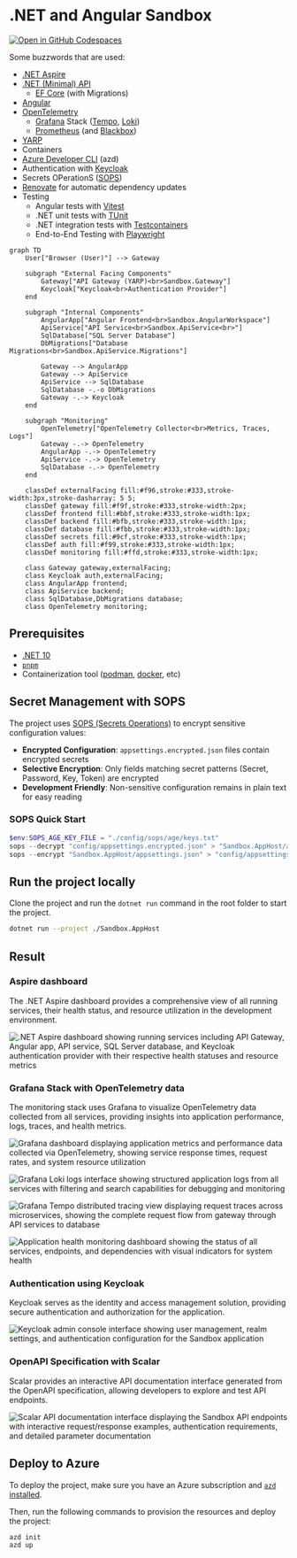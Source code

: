 # .NET and Angular Sandbox

[![Open in GitHub Codespaces](https://github.com/codespaces/badge.svg)](https://github.com/codespaces/new?hide_repo_select=true&ref=main&repo=925777950)

Some buzzwords that are used:

- [.NET Aspire](https://learn.microsoft.com/en-us/dotnet/aspire/get-started/aspire-overview)
- [.NET (Minimal) API](https://learn.microsoft.com/en-us/aspnet/core/fundamentals/minimal-apis/overview)
  - [EF Core](https://learn.microsoft.com/en-us/ef/core/) (with Migrations)
- [Angular](https://angular.dev/)
- [OpenTelemetry](https://opentelemetry.io/)
  - [Grafana](https://grafana.com/) Stack ([Tempo](https://grafana.com/docs/tempo/latest/), [Loki](https://grafana.com/docs/loki/latest/))
  - [Prometheus](https://prometheus.io/) (and [Blackbox](https://github.com/prometheus/blackbox_exporter))
- [YARP](https://learn.microsoft.com/en-us/aspnet/core/fundamentals/servers/yarp/getting-started)
- Containers
- [Azure Developer CLI](https://learn.microsoft.com/en-us/azure/developer/azure-developer-cli/) (azd)
- Authentication with [Keycloak](https://www.keycloak.org/)
- Secrets OPerationS ([SOPS](https://github.com/getsops/sops))
- [Renovate](https://docs.renovatebot.com/) for automatic dependency updates
- Testing
  - Angular tests with [Vitest](https://vitest.dev/)
  - .NET unit tests with [TUnit](https://tunit.dev/)
  - .NET integration tests with [Testcontainers](https://testcontainers.com/)
  - End-to-End Testing with [Playwright](https://playwright.dev/)

```mermaid
graph TD
    User["Browser (User)"] --> Gateway

    subgraph "External Facing Components"
        Gateway["API Gateway (YARP)<br>Sandbox.Gateway"]
        Keycloak["Keycloak<br>Authentication Provider"]
    end

    subgraph "Internal Components"
        AngularApp["Angular Frontend<br>Sandbox.AngularWorkspace"]
        ApiService["API Service<br>Sandbox.ApiService<br>"]
        SqlDatabase["SQL Server Database"]
        DbMigrations["Database Migrations<br>Sandbox.ApiService.Migrations"]

        Gateway --> AngularApp
        Gateway --> ApiService
        ApiService --> SqlDatabase
        SqlDatabase -.-o DbMigrations
        Gateway -.-> Keycloak
    end

    subgraph "Monitoring"
        OpenTelemetry["OpenTelemetry Collector<br>Metrics, Traces, Logs"]
        Gateway -.-> OpenTelemetry
        AngularApp -.-> OpenTelemetry
        ApiService -.-> OpenTelemetry
        SqlDatabase -.-> OpenTelemetry
    end

    classDef externalFacing fill:#f96,stroke:#333,stroke-width:3px,stroke-dasharray: 5 5;
    classDef gateway fill:#f9f,stroke:#333,stroke-width:2px;
    classDef frontend fill:#bbf,stroke:#333,stroke-width:1px;
    classDef backend fill:#bfb,stroke:#333,stroke-width:1px;
    classDef database fill:#fbb,stroke:#333,stroke-width:1px;
    classDef secrets fill:#9cf,stroke:#333,stroke-width:1px;
    classDef auth fill:#f99,stroke:#333,stroke-width:1px;
    classDef monitoring fill:#ffd,stroke:#333,stroke-width:1px;

    class Gateway gateway,externalFacing;
    class Keycloak auth,externalFacing;
    class AngularApp frontend;
    class ApiService backend;
    class SqlDatabase,DbMigrations database;
    class OpenTelemetry monitoring;
```

## Prerequisites

- [.NET 10](https://dotnet.microsoft.com/en-us/download)
- [`pnpm`](https://pnpm.io/)
- Containerization tool ([podman](https://podman.io/), [docker](https://www.docker.com/products/docker-desktop/), etc)

## Secret Management with SOPS

The project uses [SOPS (Secrets Operations)](https://github.com/getsops/sops) to encrypt sensitive configuration values:

- **Encrypted Configuration**: `appsettings.encrypted.json` files contain encrypted secrets
- **Selective Encryption**: Only fields matching secret patterns (Secret, Password, Key, Token) are encrypted
- **Development Friendly**: Non-sensitive configuration remains in plain text for easy reading

### SOPS Quick Start

```powershell
$env:SOPS_AGE_KEY_FILE = "./config/sops/age/keys.txt"
sops --decrypt "config/appsettings.encrypted.json" > "Sandbox.AppHost/appsettings.json"
sops --encrypt "Sandbox.AppHost/appsettings.json" > "config/appsettings.encrypted.json"
```

## Run the project locally

Clone the project and run the `dotnet run` command in the root folder to start the project.

```bash
dotnet run --project ./Sandbox.AppHost
```

## Result

### Aspire dashboard

The .NET Aspire dashboard provides a comprehensive view of all running services, their health status, and resource utilization in the development environment.

![.NET Aspire dashboard showing running services including API Gateway, Angular app, API service, SQL Server database, and Keycloak authentication provider with their respective health statuses and resource metrics](./other/aspire.png)

### Grafana Stack with OpenTelemetry data

The monitoring stack uses Grafana to visualize OpenTelemetry data collected from all services, providing insights into application performance, logs, traces, and health metrics.

![Grafana dashboard displaying application metrics and performance data collected via OpenTelemetry, showing service response times, request rates, and system resource utilization](./other/grafana.png)

![Grafana Loki logs interface showing structured application logs from all services with filtering and search capabilities for debugging and monitoring](./other/logs.png)

![Grafana Tempo distributed tracing view displaying request traces across microservices, showing the complete request flow from gateway through API services to database](./other/traces.png)

![Application health monitoring dashboard showing the status of all services, endpoints, and dependencies with visual indicators for system health](./other/health.png)

### Authentication using Keycloak

Keycloak serves as the identity and access management solution, providing secure authentication and authorization for the application.

![Keycloak admin console interface showing user management, realm settings, and authentication configuration for the Sandbox application](./other/keycloak.png)

### OpenAPI Specification with Scalar

Scalar provides an interactive API documentation interface generated from the OpenAPI specification, allowing developers to explore and test API endpoints.

![Scalar API documentation interface displaying the Sandbox API endpoints with interactive request/response examples, authentication requirements, and detailed parameter documentation](./other/scalar.png)

## Deploy to Azure

To deploy the project, make sure you have an Azure subscription and [`azd` installed](https://learn.microsoft.com/en-us/azure/developer/azure-developer-cli/install-azd?tabs=winget-windows%2Cbrew-mac%2Cscript-linux&pivots=os-windows).

Then, run the following commands to provision the resources and deploy the project:

```bash
azd init
azd up
```
